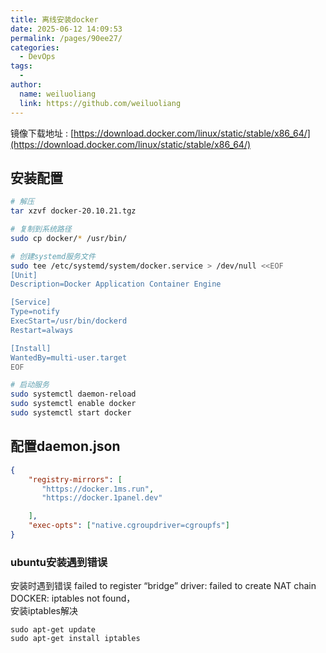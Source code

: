 ```yaml
---
title: 离线安装docker
date: 2025-06-12 14:09:53
permalink: /pages/90ee27/
categories:
  - DevOps
tags:
  - 
author: 
  name: weiluoliang
  link: https://github.com/weiluoliang
---
```


镜像下载地址 :  [https://download.docker.com/linux/static/stable/x86_64/](https://download.docker.com/linux/static/stable/x86_64/)

## 安装配置
```sh
# 解压
tar xzvf docker-20.10.21.tgz

# 复制到系统路径
sudo cp docker/* /usr/bin/

# 创建systemd服务文件
sudo tee /etc/systemd/system/docker.service > /dev/null <<EOF
[Unit]
Description=Docker Application Container Engine

[Service]
Type=notify
ExecStart=/usr/bin/dockerd
Restart=always

[Install]
WantedBy=multi-user.target
EOF

# 启动服务
sudo systemctl daemon-reload
sudo systemctl enable docker
sudo systemctl start docker
```

## 配置daemon.json
```json
{
    "registry-mirrors": [
       "https://docker.1ms.run",
       "https://docker.1panel.dev"

    ],
    "exec-opts": ["native.cgroupdriver=cgroupfs"]
}
```

### ubuntu安装遇到错误
安装时遇到错误 failed to register “bridge” driver: failed to create NAT chain DOCKER: iptables not found，  
安装iptables解决  
```
sudo apt-get update
sudo apt-get install iptables
```